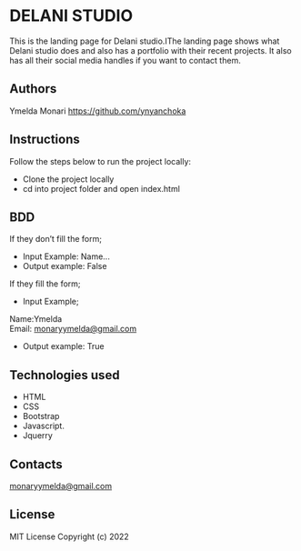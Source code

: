 # DELANI STUDIO
This is the landing page for Delani studio.IThe landing page shows what Delani studio does and also has a portfolio with their recent projects.
It also has all their social media handles if you want to contact them.

## Authors
Ymelda Monari 
https://github.com/ynyanchoka

## Instructions
Follow the steps below to run the project locally:
- Clone the project locally
- cd into project folder and open index.html


## BDD
If they don’t fill the form;
- Input Example: Name...
- Output example: False

If they fill the form;
- Input Example;

 Name:Ymelda  
 Email: monaryymelda@gmail.com
- Output example: True


## Technologies used
- HTML
- CSS
- Bootstrap
- Javascript.
- Jquerry
## Contacts
monaryymelda@gmail.com
## License
MIT License Copyright (c) 2022 